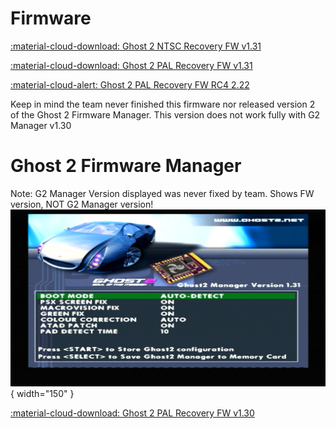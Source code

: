# Firmware

[:material-cloud-download: Ghost 2 NTSC Recovery FW v1.31](firmware/gh2_ntsc_sw_1.31.rar)

[:material-cloud-download: Ghost 2 PAL Recovery FW v1.31](firmware/gh2_pal_sw_1.31.rar)

[:material-cloud-alert: Ghost 2 PAL Recovery FW RC4 2.22](firmware/G2_Fw_RC4_v2-22.rar)

Keep in mind the team never finished this firmware nor released version 2 of the Ghost 2 Firmware Manager. This version does not work fully with G2 Manager v1.30

# Ghost 2 Firmware Manager

Note: G2 Manager Version displayed was never fixed by team. Shows FW version, NOT G2 Manager version!
![G2Manager 1.31 Pic](assets/g2manager130.png){ width="150" }

[:material-cloud-download: Ghost 2 PAL Recovery FW v1.30](firmware/gh2mangr_1.30.rar)